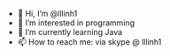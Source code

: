 - 👋 Hi, I’m @lllinh1
- 👀 I’m interested in programming
- 🌱 I’m currently learning Java
- 📫 How to reach me: via skype @ lllinh1

<!---
lllinh1/lllinh1 is a ✨ special ✨ repository because its `README.md` (this file) appears on your GitHub profile.
You can click the Preview link to take a look at your changes.
--->
